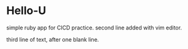 # Hello-U
simple ruby app for CICD practice.
second line added with vim editor.

third line of text, after one blank line.

